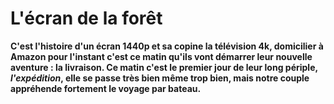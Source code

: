 
# **L'écran de la forêt**

**C'est l'histoire d'un écran 1440p et sa copine la télévision 4k, domicilier à Amazon pour l'instant c'est ce matin qu'ils vont démarrer leur nouvelle aventure : la livraison. Ce matin c'est le premier jour de leur long périple, *l'expédition*, elle se passe très bien même trop bien, mais notre couple appréhende fortement le voyage par bateau.**